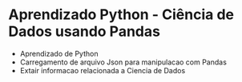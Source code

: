 # Aprendizado Python - Ciência de Dados usando Pandas 
- Aprendizado de Python 
- Carregamento de arquivo Json para manipulacao com Pandas
- Extair informacao relacionada a Ciencia de Dados  
